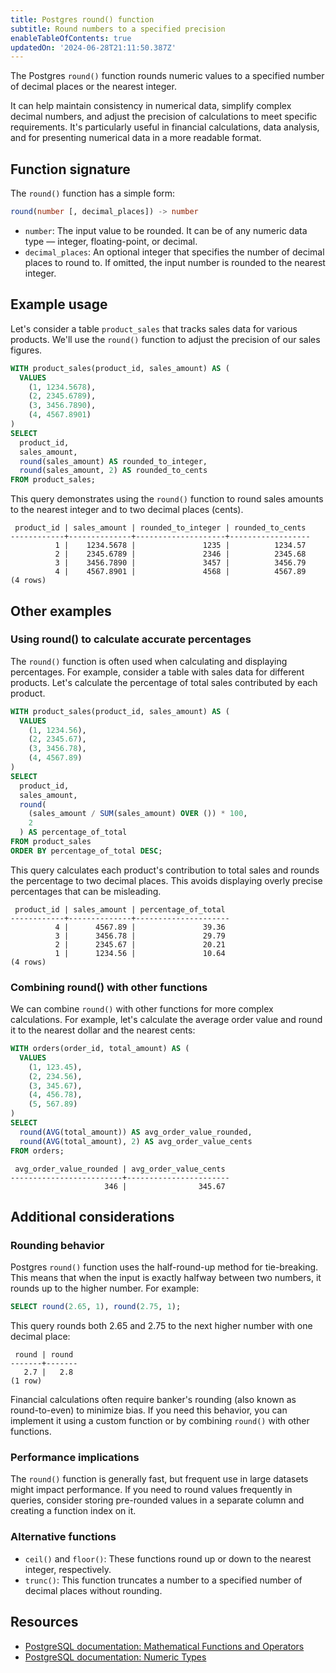 ```yaml
---
title: Postgres round() function
subtitle: Round numbers to a specified precision
enableTableOfContents: true
updatedOn: '2024-06-28T21:11:50.387Z'
---
```


The Postgres `round()` function rounds numeric values to a specified number of decimal places or the nearest integer.

It can help maintain consistency in numerical data, simplify complex decimal numbers, and adjust the precision of calculations to meet specific requirements. It's particularly useful in financial calculations, data analysis, and for presenting numerical data in a more readable format.

<CTA />

## Function signature

The `round()` function has a simple form:

```sql
round(number [, decimal_places]) -> number
```

- `number`: The input value to be rounded. It can be of any numeric data type &#8212; integer, floating-point, or decimal.
- `decimal_places`: An optional integer that specifies the number of decimal places to round to. If omitted, the input number is rounded to the nearest integer.

## Example usage

Let's consider a table `product_sales` that tracks sales data for various products. We'll use the `round()` function to adjust the precision of our sales figures.

```sql
WITH product_sales(product_id, sales_amount) AS (
  VALUES
    (1, 1234.5678),
    (2, 2345.6789),
    (3, 3456.7890),
    (4, 4567.8901)
)
SELECT
  product_id,
  sales_amount,
  round(sales_amount) AS rounded_to_integer,
  round(sales_amount, 2) AS rounded_to_cents
FROM product_sales;
```

This query demonstrates using the `round()` function to round sales amounts to the nearest integer and to two decimal places (cents).

```text
 product_id | sales_amount | rounded_to_integer | rounded_to_cents
------------+--------------+--------------------+------------------
          1 |    1234.5678 |               1235 |          1234.57
          2 |    2345.6789 |               2346 |          2345.68
          3 |    3456.7890 |               3457 |          3456.79
          4 |    4567.8901 |               4568 |          4567.89
(4 rows)
```

## Other examples

### Using round() to calculate accurate percentages

The `round()` function is often used when calculating and displaying percentages. For example, consider a table with sales data for different products. Let's calculate the percentage of total sales contributed by each product.

```sql
WITH product_sales(product_id, sales_amount) AS (
  VALUES
    (1, 1234.56),
    (2, 2345.67),
    (3, 3456.78),
    (4, 4567.89)
)
SELECT
  product_id,
  sales_amount,
  round(
    (sales_amount / SUM(sales_amount) OVER ()) * 100,
    2
  ) AS percentage_of_total
FROM product_sales
ORDER BY percentage_of_total DESC;
```

This query calculates each product's contribution to total sales and rounds the percentage to two decimal places. This avoids displaying overly precise percentages that can be misleading.

```text
 product_id | sales_amount | percentage_of_total
------------+--------------+---------------------
          4 |      4567.89 |               39.36
          3 |      3456.78 |               29.79
          2 |      2345.67 |               20.21
          1 |      1234.56 |               10.64
(4 rows)
```

### Combining round() with other functions

We can combine `round()` with other functions for more complex calculations. For example, let's calculate the average order value and round it to the nearest dollar and the nearest cents:

```sql
WITH orders(order_id, total_amount) AS (
  VALUES
    (1, 123.45),
    (2, 234.56),
    (3, 345.67),
    (4, 456.78),
    (5, 567.89)
)
SELECT
  round(AVG(total_amount)) AS avg_order_value_rounded,
  round(AVG(total_amount), 2) AS avg_order_value_cents
FROM orders;
```

```text
 avg_order_value_rounded | avg_order_value_cents
-------------------------+-----------------------
                     346 |                345.67
```

## Additional considerations

### Rounding behavior

Postgres `round()` function uses the half-round-up method for tie-breaking. This means that when the input is exactly halfway between two numbers, it rounds up to the higher number. For example:

```sql
SELECT round(2.65, 1), round(2.75, 1);
```

This query rounds both 2.65 and 2.75 to the next higher number with one decimal place:

```text
 round | round
-------+-------
   2.7 |   2.8
(1 row)
```

Financial calculations often require banker's rounding (also known as round-to-even) to minimize bias. If you need this behavior, you can implement it using a custom function or by combining `round()` with other functions.

### Performance implications

The `round()` function is generally fast, but frequent use in large datasets might impact performance. If you need to round values frequently in queries, consider storing pre-rounded values in a separate column and creating a function index on it.

### Alternative functions

- `ceil()` and `floor()`: These functions round up or down to the nearest integer, respectively.
- `trunc()`: This function truncates a number to a specified number of decimal places without rounding.

## Resources

- [PostgreSQL documentation: Mathematical Functions and Operators](https://www.postgresql.org/docs/current/functions-math.html)
- [PostgreSQL documentation: Numeric Types](https://www.postgresql.org/docs/current/datatype-numeric.html)
